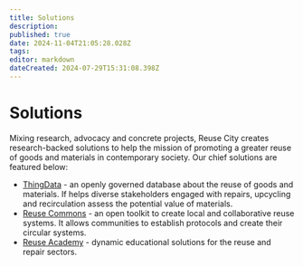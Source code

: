 ```yaml
---
title: Solutions
description: 
published: true
date: 2024-11-04T21:05:28.028Z
tags: 
editor: markdown
dateCreated: 2024-07-29T15:31:08.398Z
---
```


# Solutions

Mixing research, advocacy and concrete projects, Reuse City creates research-backed solutions to help the mission of promoting a greater reuse of goods and materials in contemporary society. Our chief solutions are featured below:

- [ThingData](/solutions/thingdata) - an openly governed database about the reuse of goods and materials. If helps diverse stakeholders engaged with repairs, upcycling and recirculation assess the potential value of materials.
- [Reuse Commons](/solutions/reuse-commons) - an open toolkit to create local and collaborative reuse systems. It allows communities to establish protocols and create their circular systems.
- [Reuse Academy](/solutions/academy) - dynamic educational solutions for the reuse and repair sectors.

<!-- - [School of Reuse](/solutions/school) - providing contemporary educational solutions for the reuse and repair sectors. ## project renamed to Reuse Academy -->
<!-- - [Transformation Labs](/solutions/transformation-labs) - physical infrastructure in cities to enable local groups to repair, transform and adapt goods and materials. They provide the concrete means and knowledge for the extension of product lifetime. -->
